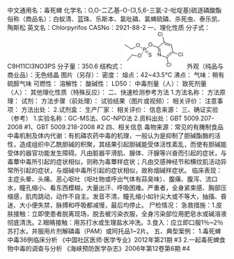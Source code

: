 中文通用名：毒死蜱
化学名：O,O-二乙基-O-(3,5,6-三氯-2-吡啶基)硫逐磷酸酯
俗称（商品名）：白蚁清、蓝珠、乐斯本、氯吡磷、氯蜱硫磷、杀死虫、泰乐凯、陶斯松
英文名：Chlorpyrifos
CASNo：2921-88-2
一、理化性质
分子式：C9H11Cl3NO3PS
分子量：350.6
结构式：![结构式](./assets/duwu/毒死蜱/@0结构式.jpg)
外观（纯品与商业品）：无色结晶
图片（另存）：
密度：
熔点：42~43.5℃
沸点：
气味：稍有硫醇气味
可燃性：
溶解性：
酸碱性：
LD50：
中毒剂量（人）：
致死剂量（人）：
其他理化性质（特殊反应）：
二、快速检测参考方法
1.方法名称：
方法原理：
试剂：
方法步骤（前处理）：
试验结果（图片或视频）：
相关评价：
注意事项：
方法出处：
2.试剂盒：
生产厂家：
相关评价：
信息来源：
三、确证实验（参考）
1.实验名称：GC-MS法、GC-NPD法
2.资料出处：GBT 5009.207-2008 #1、GBT 5009.218-2008 #2
四、相关信息
毒物来源：常见的有腌制食品
中毒机制及体内代谢：有机磷农药中毒的机理，一般认为是抑制了胆碱酯酶的活性，造成组织中乙酰胆碱的积聚，其结果引起胆碱能受体活性紊乱，而使有胆碱能受体的器官功能发生障碍。凡由脏器平滑肌、腺体、汗腺等兴奋而引起的症状，与毒蕈中毒所引起的症状相似，则称为毒蕈样症状；凡由交感神经节和横纹肌活动异常所引起的症状，与烟碱中毒所引起的症状相似，故称烟碱样症状。
临床表现：主症头晕、头痛、恶心呕吐（呕吐物或呼出气体有蒜臭味）、腹痛、腹泻、流口水，瞳孔缩小、看东西模糊，大量出汗、呼吸困难。严重者，全身紧束感、胸部压缩感，肌肉跳动，动作不自主。发音不清，瞳孔缩小如针尖大或不等大，抽搐、昏迷、大小便失禁，脉搏和呼吸都减慢，最后均停止。
尸检情况：
急救措施：1.皮肤接触：立即使患者脱离现场，脱去被污染衣服，全身污染部位用肥皂水或碱溶液彻底清洗。2.眼睛接触：用苏打水或生理盐水冲洗。3.食入：应立即口服1％~2％苏打水，并服用片剂解磷毒（PAM）或阿托品1~2片。
五、典型案例：
1.毒死蜱中毒36例临床分析 《中国社区医师·医学专业》2012年第21期 #3
2.一起毒死蜱食物中毒的调查与分析 《海峡预防医学杂志》2006年第12卷第6期 #4
